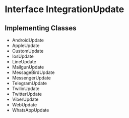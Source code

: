 

# Interface IntegrationUpdate

## Implementing Classes

* AndroidUpdate
* AppleUpdate
* CustomUpdate
* IosUpdate
* LineUpdate
* MailgunUpdate
* MessageBirdUpdate
* MessengerUpdate
* TelegramUpdate
* TwilioUpdate
* TwitterUpdate
* ViberUpdate
* WebUpdate
* WhatsAppUpdate


